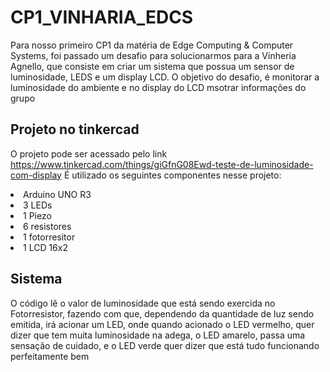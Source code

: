 # CP1_VINHARIA_EDCS

Para nosso primeiro CP1 da matéria de Edge Computing & Computer Systems, foi passado um desafio para solucionarmos para a Vinheria Agnello, que consiste em criar um sistema que possua um sensor de luminosidade, LEDS e um display LCD. O objetivo do desafio, é monitorar a luminosidade do ambiente e no display do LCD msotrar informações do grupo

<h2> Projeto no tinkercad </h2>

O projeto pode ser acessado pelo link https://www.tinkercad.com/things/giGfnG08Ewd-teste-de-luminosidade-com-display
É utilizado os seguintes componentes nesse projeto:
<li> Arduino UNO R3</li>
<li> 3 LEDs</li>
<li> 1 Piezo</li>
<li> 6 resistores </li>
<li> 1 fotorresitor</li>
<li> 1 LCD 16x2 </li>

<h2> Sistema </h2>
O código lê o valor de luminosidade que está sendo exercida no Fotorresistor, fazendo com que, dependendo da quantidade de luz sendo emitida, irá acionar um LED, onde quando acionado o LED vermelho, quer dizer que tem muita luminosidade na adega, o LED amarelo, passa uma sensação de cuidado, e o LED verde quer dizer que está tudo funcionando perfeitamente bem
